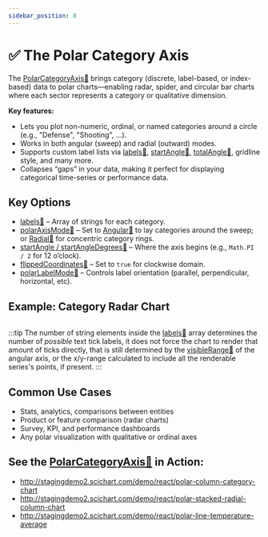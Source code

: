 ```yaml
---
sidebar_position: 8
---
```


# ✅ The Polar Category Axis

The [PolarCategoryAxis:blue_book:](https://www.scichart.com/documentation/js/v4/typedoc/classes/polarcategoryaxis.html) brings category (discrete, label-based, or index-based) data to polar charts—enabling radar, spider, and circular bar charts where each sector represents a category or qualitative dimension.

**Key features:**
- Lets you plot non-numeric, ordinal, or named categories around a circle (e.g., "Defense", "Shooting", ...).
- Works in both angular (sweep) and radial (outward) modes.
- Supports custom label lists via [labels:blue_book:](https://www.scichart.com/documentation/js/v4/typedoc/classes/polarcategoryaxis.html#labels), [startAngle:blue_book:](https://www.scichart.com/documentation/js/v4/typedoc/classes/polarcategoryaxis.html#startangle), [totalAngle:blue_book:](https://www.scichart.com/documentation/js/v4/typedoc/classes/polarcategoryaxis.html#totalangle), gridline style, and many more.
- Collapses “gaps” in your data, making it perfect for displaying categorical time-series or performance data.

## Key Options

- [labels:blue_book:](https://www.scichart.com/documentation/js/v4/typedoc/classes/polarcategoryaxis.html#labels) – Array of strings for each category.
- [polarAxisMode:blue_book:](https://www.scichart.com/documentation/js/v4/typedoc/classes/polarcategoryaxis.html#polaraaxismode) – Set to [Angular:blue_book:](https://www.scichart.com/documentation/js/v4/typedoc/enums/epolaraxismode.html#angular) to lay categories around the sweep; or [Radial:blue_book:](https://www.scichart.com/documentation/js/v4/typedoc/enums/epolaraxismode.html#radial) for concentric category rings.
- [startAngle / startAngleDegrees:blue_book:](https://www.scichart.com/documentation/js/v4/typedoc/classes/polarcategoryaxis.html#startangle) – Where the axis begins (e.g., `Math.PI / 2` for 12 o’clock).
- [flippedCoordinates:blue_book:](https://www.scichart.com/documentation/js/v4/typedoc/classes/polarcategoryaxis.html#flippedcoordinates) – Set to `true` for clockwise domain.
- [polarLabelMode:blue_book:](https://www.scichart.com/documentation/js/v4/typedoc/classes/polarcategoryaxis.html#polarlabelmode) – Controls label orientation (parallel, perpendicular, horizontal, etc).

## Example: Category Radar Chart

```ts showLineNumbers {19-26,30-41} file=./Basic/demo.ts start=region_A_start end=region_A_end
```
<LiveDocSnippet name="./Basic/demo" />

:::tip
The number of string elements inside the [labels:blue_book:](https://www.scichart.com/documentation/js/v4/typedoc/classes/polarcategoryaxis.html#labels) array determines the number of *possible* text tick labels, it does not force the chart to render that amount of ticks directly, that is still determined by the [visibleRange:blue_book:](https://www.scichart.com/documentation/js/v4/typedoc/classes/polarcategoryaxis.html#visibleRange) of the angular axis, or the x/y-range calculated to include all the renderable series's points, if present.
:::

## Common Use Cases

- Stats, analytics, comparisons between entities
- Product or feature comparison (radar charts)
- Survey, KPI, and performance dashboards
- Any polar visualization with qualitative or ordinal axes

## See the [PolarCategoryAxis:blue_book:](https://www.scichart.com/documentation/js/v4/typedoc/classes/polarcategoryaxis.html) in Action:

- http://stagingdemo2.scichart.com/demo/react/polar-column-category-chart
- http://stagingdemo2.scichart.com/demo/react/polar-stacked-radial-column-chart
- http://stagingdemo2.scichart.com/demo/react/polar-line-temperature-average